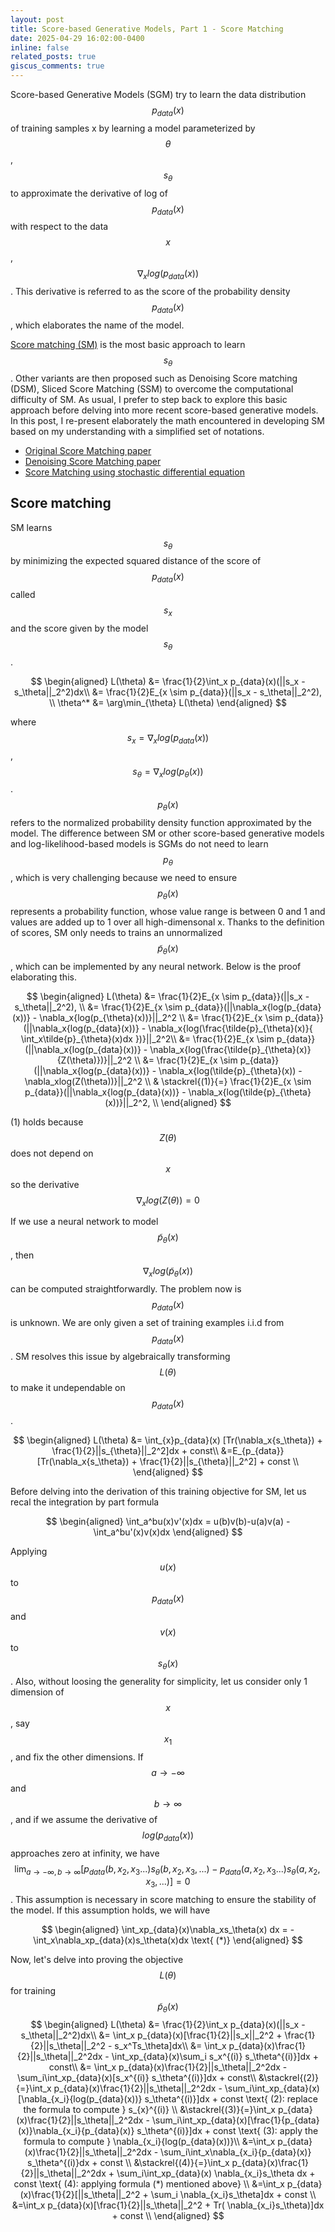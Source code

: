 ```yaml
---
layout: post
title: Score-based Generative Models, Part 1 - Score Matching
date: 2025-04-29 16:02:00-0400
inline: false
related_posts: true 
giscus_comments: true
---
```


Score-based Generative Models (SGM) try to learn the data distribution $$p_{data}(x)$$ of training samples x by learning a model parameterized by $$\theta$$, $$s_\theta$$ to approximate the derivative of log of $$p_{data}(x)$$ with respect to the data $$x$$, $$\nabla_x{log(p_{data}(x))}$$. This derivative is referred to as the score of the probability density $$p_{data}(x)$$, which elaborates the name of the model. 

[Score matching (SM)](https://jmlr.org/papers/volume6/hyvarinen05a/hyvarinen05a.pdf) is the most basic approach to learn $$s_\theta$$. Other variants are then proposed such as Denoising Score matching (DSM), Sliced Score Matching (SSM) to overcome the computational difficulty of SM. As usual, I prefer to step back to explore this basic approach before delving into more recent score-based generative models. In this post, I re-present elaborately the math encountered in developing SM based on my understanding with a simplified set of notations.

* [Original Score Matching paper](https://jmlr.org/papers/volume6/hyvarinen05a/hyvarinen05a.pdf)
* [Denoising Score Matching paper](https://www.iro.umontreal.ca/~vincentp/Publications/smdae_techreport.pdf)
* [Score Matching using stochastic differential equation](https://arxiv.org/pdf/2011.13456)
 
## Score matching
SM learns $$s_\theta$$ by minimizing the expected squared distance of the score of $$p_{data}(x)$$ called $$s_x$$ and the score given by the model $$s_\theta$$.

$$
\begin{aligned}
L(\theta) &= \frac{1}{2}\int_x p_{data}(x)(||s_x - s_\theta||_2^2)dx\\
&= \frac{1}{2}E_{x \sim p_{data}}(||s_x - s_\theta||_2^2), \\
\theta^* &= \arg\min_{\theta} L(\theta)
\end{aligned}
$$

where $$ s_x = \nabla_x{log(p_{data}(x))}$$, $$s_\theta = \nabla_x{log(p_{\theta}(x))}$$. $$p_\theta(x)$$ refers to the normalized probability density function approximated by the model. The difference between SM or other score-based generative models and log-likelihood-based models is SGMs do not need to learn $$p_\theta$$, which is very challenging because we need to ensure $$p_\theta(x)$$ represents a probability function, whose value range is between 0 and 1 and values are added up to 1 over all high-dimensonal x. Thanks to the definition of scores, SM only needs to trains an unnormalized $$\tilde{p}_\theta(x)$$, which can be implemented by any neural network. Below is the proof elaborating this.

$$
\begin{aligned}
L(\theta) &= \frac{1}{2}E_{x \sim p_{data}}(||s_x - s_\theta||_2^2), \\
&= \frac{1}{2}E_{x \sim p_{data}}(||\nabla_x{log(p_{data}(x))} - \nabla_x{log(p_{\theta}(x))}||_2^2 \\
&= \frac{1}{2}E_{x \sim p_{data}}(||\nabla_x{log(p_{data}(x))} - \nabla_x{log(\frac{\tilde{p}_{\theta}(x)}{   
\int_x\tilde{p}_{\theta}(x)dx
})}||_2^2\\
&= \frac{1}{2}E_{x \sim p_{data}}(||\nabla_x{log(p_{data}(x))} - \nabla_x{log(\frac{\tilde{p}_{\theta}(x)}{Z(\theta)})}||_2^2 \\
&= \frac{1}{2}E_{x \sim p_{data}}(||\nabla_x{log(p_{data}(x))} - \nabla_x{log(\tilde{p}_{\theta}(x)) - \nabla_xlog(Z(\theta))}||_2^2 \\
& \stackrel{(1)}{=} \frac{1}{2}E_{x \sim p_{data}}(||\nabla_x{log(p_{data}(x))} - \nabla_x{log(\tilde{p}_{\theta}(x))}||_2^2, \\ 
\end{aligned}
$$

(1) holds because $$Z(\theta)$$ does not depend on $$x$$ so the derivative $$\nabla_x{log(Z(\theta))} = 0$$

If we use a neural network to model $$\tilde{p}_{\theta}(x)$$, then $$\nabla_x{log(\tilde{p}_{\theta}(x))}$$ can be computed straightforwardly. The problem now is $$p_{data}(x)$$ is unknown. We are only given a set of training examples i.i.d from $$p_{data}(x)$$. SM resolves this issue by algebraically transforming $$L(\theta)$$ to make it undependable on $$p_{data}(x)$$. 

$$
\begin{aligned}
L(\theta) &= \int_{x}p_{data}(x) [Tr(\nabla_x{s_\theta}) + \frac{1}{2}||s_{\theta}||_2^2]dx + const\\
&=E_{p_{data}}[Tr(\nabla_x{s_\theta}) + \frac{1}{2}||s_{\theta}||_2^2] + const \\
\end{aligned}
$$

Before delving into the derivation of this training objective for SM, let us recal the integration by part formula 

$$
\begin{aligned}
\int_a^bu(x)v'(x)dx = u(b)v(b)-u(a)v(a) - \int_a^bu'(x)v(x)dx
\end{aligned}
$$

Applying $$u(x)$$ to $$p_{data}(x)$$ and $$v(x)$$ to $$s_\theta(x)$$. Also, without loosing the generality for simplicity, let us consider only 1 dimension of $$x$$ , say $$x_1$$, and fix the other dimensions. If $$a \to -\infty$$ and $$b \to \infty$$, and if we assume the derivative of $$log(p_{data}(x))$$ approaches zero at infinity, we have $$\lim_{a\to -\infty, b\to\infty}[p_{data}(b, x_2, x_3...)s_\theta(b, x_2, x_3,...) - p_{data}(a, x_2, x_3...)s_\theta(a, x_2, x_3,...)] = 0$$. This assumption is necessary in score matching to ensure the stability of the model. If this assumption holds, we will have

$$
\begin{aligned}
\int_xp_{data}(x)\nabla_xs_\theta(x) dx = - \int_x\nabla_xp_{data}(x)s_\theta(x)dx \text{ (*)}
\end{aligned}
$$

Now, let's delve into proving the objective $$L(\theta)$$ for training $$\tilde{p}_\theta(x)$$
$$
\begin{aligned}
L(\theta) &= \frac{1}{2}\int_x p_{data}(x)(||s_x - s_\theta||_2^2)dx\\
&= \int_x p_{data}(x)[\frac{1}{2}||s_x||_2^2 + \frac{1}{2}||s_\theta||_2^2 - s_x^Ts_\theta]dx\\
&= \int_x p_{data}(x)\frac{1}{2}||s_\theta||_2^2dx - \int_xp_{data}(x)\sum_i s_x^{(i)} s_\theta^{(i)}]dx + const\\
&= \int_x p_{data}(x)\frac{1}{2}||s_\theta||_2^2dx - \sum_i\int_xp_{data}(x)[s_x^{(i)} s_\theta^{(i)}]dx + const\\
&\stackrel{(2)}{=}\int_x p_{data}(x)\frac{1}{2}||s_\theta||_2^2dx - \sum_i\int_xp_{data}(x)[\nabla_{x_i}{log(p_{data}(x))} s_\theta^{(i)}]dx + const \text{ (2): replace the formula to compute } s_{x}^{(i)} \\
&\stackrel{(3)}{=}\int_x p_{data}(x)\frac{1}{2}||s_\theta||_2^2dx - \sum_i\int_xp_{data}(x)[\frac{1}{p_{data}(x)}\nabla_{x_i}{p_{data}(x)} s_\theta^{(i)}]dx + const \text{ (3): apply the formula to compute } \nabla_{x_i}{log(p_{data}(x))}\\
&=\int_x p_{data}(x)\frac{1}{2}||s_\theta||_2^2dx - \sum_i\int_x\nabla_{x_i}{p_{data}(x)} s_\theta^{(i)}dx + const \\
&\stackrel{(4)}{=}\int_x p_{data}(x)\frac{1}{2}||s_\theta||_2^2dx + \sum_i\int_xp_{data}(x) \nabla_{x_i}s_\theta dx + const \text{ (4): applying formula (*) mentioned above} \\
&=\int_x p_{data}(x)\frac{1}{2}[||s_\theta||_2^2 + \sum_i \nabla_{x_i}s_\theta]dx + const \\
&=\int_x p_{data}(x)[\frac{1}{2}||s_\theta||_2^2 + Tr( \nabla_{x_i}s_\theta)]dx + const \\
\end{aligned}
$$

